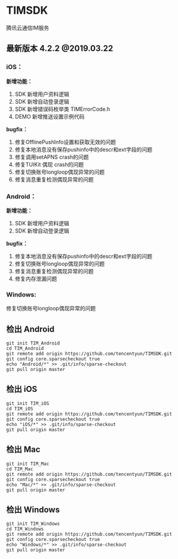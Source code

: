 # TIMSDK
腾讯云通信IM服务

## 最新版本 4.2.2 @2019.03.22

### iOS：
**新增功能：**

1. SDK 新增用户资料逻辑
2. SDK 新增自动登录逻辑
3. SDK 新增错误码枚举类 TIMErrorCode.h
4. DEMO 新增推送设置示例代码

**bugfix：**

1. 修复OfflinePushInfo设置和获取无效的问题
2. 修复本地消息没有保存pushinfo中的descr和ext字段的问题
3. 修复调用setAPNS crash的问题
4. 修复TUIKit 偶现 crash的问题
5. 修复切换账号longloop偶现异常的问题
6. 修复消息重复检测偶现异常的问题

### Android：
**新增功能：**

1. SDK 新增用户资料逻辑
2. SDK 新增自动登录逻辑

**bugfix：**

1. 修复本地消息没有保存pushinfo中的descr和ext字段的问题
2. 修复切换账号longloop偶现异常的问题
3. 修复消息重复检测偶现异常的问题
4.  修复内存泄漏问题

### Windows:
修复切换账号longloop偶现异常的问题

## 检出 Android
```
git init TIM_Android
cd TIM_Android
git remote add origin https://github.com/tencentyun/TIMSDK.git
git config core.sparsecheckout true
echo "Android/*" >> .git/info/sparse-checkout
git pull origin master
```

## 检出 iOS
```
git init TIM_iOS
cd TIM_iOS
git remote add origin https://github.com/tencentyun/TIMSDK.git
git config core.sparsecheckout true
echo "iOS/*" >> .git/info/sparse-checkout
git pull origin master
```

## 检出 Mac
```
git init TIM_Mac
cd TIM_Mac
git remote add origin https://github.com/tencentyun/TIMSDK.git
git config core.sparsecheckout true
echo "Mac/*" >> .git/info/sparse-checkout
git pull origin master
```

## 检出 Windows
```
git init TIM_Windows
cd TIM_Windows
git remote add origin https://github.com/tencentyun/TIMSDK.git
git config core.sparsecheckout true
echo "Windows/*" >> .git/info/sparse-checkout
git pull origin master
```
